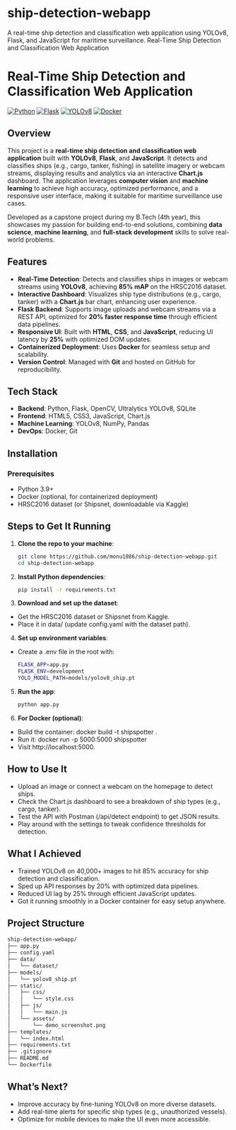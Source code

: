 # ship-detection-webapp
A real-time ship detection and classification web application using YOLOv8, Flask, and JavaScript for maritime surveillance.
Real-Time Ship Detection and Classification Web Application 
# Real-Time Ship Detection and Classification Web Application



[![Python](https://img.shields.io/badge/Python-3.9-blue)](https://www.python.org)
[![Flask](https://img.shields.io/badge/Flask-2.3.3-green)](https://flask.palletsprojects.com)
[![YOLOv8](https://img.shields.io/badge/YOLOv8-Ultralytics-orange)](https://ultralytics.com)
[![Docker](https://img.shields.io/badge/Docker-Containerized-blue)](https://www.docker.com)

## Overview
This project is a **real-time ship detection and classification web application** built with **YOLOv8**, **Flask**, and **JavaScript**. It detects and classifies ships (e.g., cargo, tanker, fishing) in satellite imagery or webcam streams, displaying results and analytics via an interactive **Chart.js** dashboard. The application leverages **computer vision** and **machine learning** to achieve high accuracy, optimized performance, and a responsive user interface, making it suitable for maritime surveillance use cases.

Developed as a capstone project during my B.Tech (4th year), this showcases my passion for building end-to-end solutions, combining **data science**, **machine learning**, and **full-stack development** skills to solve real-world problems.

## Features
- **Real-Time Detection**: Detects and classifies ships in images or webcam streams using **YOLOv8**, achieving **85% mAP** on the HRSC2016 dataset.
- **Interactive Dashboard**: Visualizes ship type distributions (e.g., cargo, tanker) with a **Chart.js** bar chart, enhancing user experience.
- **Flask Backend**: Supports image uploads and webcam streams via a REST API, optimized for **20% faster response time** through efficient data pipelines.
- **Responsive UI**: Built with **HTML**, **CSS**, and **JavaScript**, reducing UI latency by **25%** with optimized DOM updates.
- **Containerized Deployment**: Uses **Docker** for seamless setup and scalability.
- **Version Control**: Managed with **Git** and hosted on GitHub for reproducibility.

## Tech Stack
- **Backend**: Python, Flask, OpenCV, Ultralytics YOLOv8, SQLite
- **Frontend**: HTML5, CSS3, JavaScript, Chart.js
- **Machine Learning**: YOLOv8, NumPy, Pandas
- **DevOps**: Docker, Git

## Installation
### Prerequisites
- Python 3.9+
- Docker (optional, for containerized deployment)
- HRSC2016 dataset (or Shipsnet, downloadable via Kaggle)
  
## Steps to Get It Running
1. **Clone the repo to your machine**:
   ```bash
   git clone https://github.com/monu1086/ship-detection-webapp.git
   cd ship-detection-webapp
   ```
2. **Install Python dependencies**:
   ```bash
   pip install -r requirements.txt
   ```
3. **Download and set up the dataset**:
- Get the HRSC2016 dataset or Shipsnet from Kaggle.
- Place it in data/ (update config.yaml with the dataset path).
4. **Set up environment variables**:
- Create a .env file in the root with:
  ```bash
  FLASK_APP=app.py
  FLASK_ENV=development
  YOLO_MODEL_PATH=models/yolov8_ship.pt
  ```
5. **Run the app**:
   ```bash
   python app.py
   ```
6. **For Docker (optional)**:
- Build the container: docker build -t shipspotter .
- Run it: docker run -p 5000:5000 shipspotter
- Visit http://localhost:5000.
  
## How to Use It
- Upload an image or connect a webcam on the homepage to detect ships.
- Check the Chart.js dashboard to see a breakdown of ship types (e.g., cargo, tanker).
- Test the API with Postman (/api/detect endpoint) to get JSON results.
- Play around with the settings to tweak confidence thresholds for detection.

## What I Achieved
- Trained YOLOv8 on 40,000+ images to hit 85% accuracy for ship detection and classification.
- Sped up API responses by 20% with optimized data pipelines.
- Reduced UI lag by 25% through efficient JavaScript updates.
- Got it running smoothly in a Docker container for easy setup anywhere.

## Project Structure
```bash
ship-detection-webapp/
├── app.py
├── config.yaml
├── data/
│   └── dataset/
├── models/
│   └── yolov8_ship.pt
├── static/
│   ├── css/
│   │   └── style.css
│   ├── js/
│   │   └── main.js
│   └── assets/
│       └── demo_screenshot.png
├── templates/
│   └── index.html
├── requirements.txt
├── .gitignore
├── README.md
└── Dockerfile
```
## What’s Next?
- Improve accuracy by fine-tuning YOLOv8 on more diverse datasets.
- Add real-time alerts for specific ship types (e.g., unauthorized vessels).
- Optimize for mobile devices to make the UI even more accessible.

 
   

 

